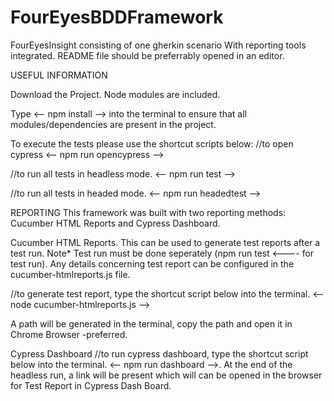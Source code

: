 # FourEyesBDDFramework



FourEyesInsight consisting of one gherkin scenario With reporting tools integrated. README file should be preferrably opened in an editor.

USEFUL INFORMATION

Download the Project. Node modules are included.

Type <-- npm install --> into the terminal to ensure that all modules/dependencies are present in the project.

To execute the tests please use the shortcut scripts below: //to open cypress <-- npm run opencypress -->

//to run all tests in headless mode. <-- npm run test -->

//to run all tests in headed mode. <-- npm run headedtest -->

REPORTING This framework was built with two reporting methods: Cucumber HTML Reports and Cypress Dashboard.

Cucumber HTML Reports. This can be used to generate test reports after a test run. Note* Test run must be done seperately (npm run test <---- for test run). Any details concerning test report can be configured in the cucumber-htmlreports.js file.

//to generate test report, type the shortcut script below into the terminal. <-- node cucumber-htmlreports.js -->

A path will be generated in the terminal, copy the path and open it in Chrome Browser -preferred.

Cypress Dashboard //to run cypress dashboard, type the shortcut script below into the terminal. <-- npm run dashboard -->. At the end of the headless run, a link will be present which will can be opened in the browser for Test Report in Cypress Dash Board.
